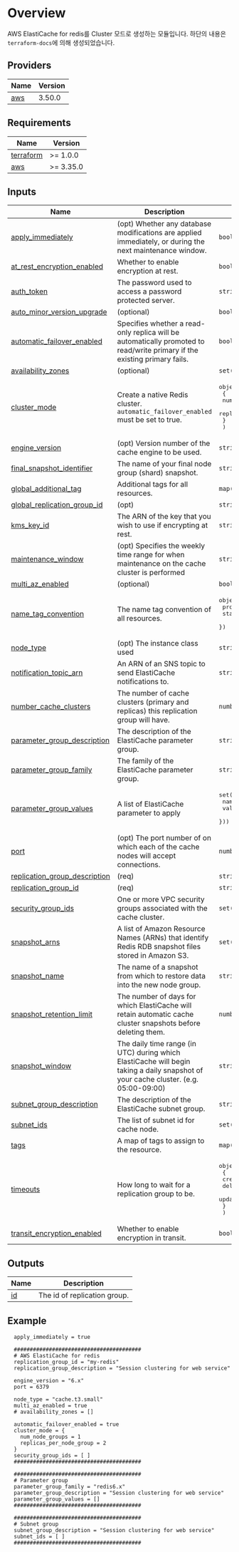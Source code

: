 # Overview

AWS ElastiCache for redis를 Cluster 모드로 생성하는 모듈입니다. 하단의 내용은 `terraform-docs`에 의해 생성되었습니다.

<!-- BEGIN_TF_DOCS -->
## Providers

| Name | Version |
|------|---------|
| <a name="provider_aws"></a> [aws](#provider\_aws) | 3.50.0 |

## Requirements

| Name | Version |
|------|---------|
| <a name="requirement_terraform"></a> [terraform](#requirement\_terraform) | >= 1.0.0 |
| <a name="requirement_aws"></a> [aws](#requirement\_aws) | >= 3.35.0 |

## Inputs

| Name | Description | Type | Default | Required |
|------|-------------|------|---------|:--------:|
| <a name="input_apply_immediately"></a> [apply\_immediately](#input\_apply\_immediately) | (opt) Whether any database modifications are applied immediately, or during the next maintenance window. | `bool` | `false` | no |
| <a name="input_at_rest_encryption_enabled"></a> [at\_rest\_encryption\_enabled](#input\_at\_rest\_encryption\_enabled) | Whether to enable encryption at rest. | `bool` | `null` | no |
| <a name="input_auth_token"></a> [auth\_token](#input\_auth\_token) | The password used to access a password protected server. | `string` | `null` | no |
| <a name="input_auto_minor_version_upgrade"></a> [auto\_minor\_version\_upgrade](#input\_auto\_minor\_version\_upgrade) | (optional) | `bool` | `null` | no |
| <a name="input_automatic_failover_enabled"></a> [automatic\_failover\_enabled](#input\_automatic\_failover\_enabled) | Specifies whether a read-only replica will be automatically promoted to read/write primary if the existing primary fails. | `bool` | `false` | no |
| <a name="input_availability_zones"></a> [availability\_zones](#input\_availability\_zones) | (optional) | `set(string)` | `null` | no |
| <a name="input_cluster_mode"></a> [cluster\_mode](#input\_cluster\_mode) | Create a native Redis cluster. `automatic_failover_enabled` must be set to true. | <pre>object(<br>    {<br>      num_node_groups         = number<br>      replicas_per_node_group = number<br>    }<br>  )</pre> | `null` | no |
| <a name="input_engine_version"></a> [engine\_version](#input\_engine\_version) | (opt) Version number of the cache engine to be used. | `string` | `null` | no |
| <a name="input_final_snapshot_identifier"></a> [final\_snapshot\_identifier](#input\_final\_snapshot\_identifier) | The name of your final node group (shard) snapshot. | `string` | `null` | no |
| <a name="input_global_additional_tag"></a> [global\_additional\_tag](#input\_global\_additional\_tag) | Additional tags for all resources. | `map(string)` | `{}` | no |
| <a name="input_global_replication_group_id"></a> [global\_replication\_group\_id](#input\_global\_replication\_group\_id) | (opt) | `string` | `null` | no |
| <a name="input_kms_key_id"></a> [kms\_key\_id](#input\_kms\_key\_id) | The ARN of the key that you wish to use if encrypting at rest. | `string` | `null` | no |
| <a name="input_maintenance_window"></a> [maintenance\_window](#input\_maintenance\_window) | (opt) Specifies the weekly time range for when maintenance on the cache cluster is performed | `string` | `null` | no |
| <a name="input_multi_az_enabled"></a> [multi\_az\_enabled](#input\_multi\_az\_enabled) | (optional) | `bool` | `null` | no |
| <a name="input_name_tag_convention"></a> [name\_tag\_convention](#input\_name\_tag\_convention) | The name tag convention of all resources. | <pre>object({<br>    project_name   = string<br>    stage          = string<br>  })</pre> | <pre>{<br>  "project_name": "tf",<br>  "stage": "poc"<br>}</pre> | no |
| <a name="input_node_type"></a> [node\_type](#input\_node\_type) | (opt) The instance class used | `string` | `null` | no |
| <a name="input_notification_topic_arn"></a> [notification\_topic\_arn](#input\_notification\_topic\_arn) | An ARN of an SNS topic to send ElastiCache notifications to. | `string` | `null` | no |
| <a name="input_number_cache_clusters"></a> [number\_cache\_clusters](#input\_number\_cache\_clusters) | The number of cache clusters (primary and replicas) this replication group will have. | `number` | `null` | no |
| <a name="input_parameter_group_description"></a> [parameter\_group\_description](#input\_parameter\_group\_description) | The description of the ElastiCache parameter group. | `string` | `""` | no |
| <a name="input_parameter_group_family"></a> [parameter\_group\_family](#input\_parameter\_group\_family) | The family of the ElastiCache parameter group. | `string` | n/a | yes |
| <a name="input_parameter_group_values"></a> [parameter\_group\_values](#input\_parameter\_group\_values) | A list of ElastiCache parameter to apply | <pre>set(object({<br>    name = string<br>    value = string<br>  }))</pre> | `[]` | no |
| <a name="input_port"></a> [port](#input\_port) | (opt) The port number of on which each of the cache nodes will accept connections. | `number` | `6379` | no |
| <a name="input_replication_group_description"></a> [replication\_group\_description](#input\_replication\_group\_description) | (req) | `string` | `""` | no |
| <a name="input_replication_group_id"></a> [replication\_group\_id](#input\_replication\_group\_id) | (req) | `string` | n/a | yes |
| <a name="input_security_group_ids"></a> [security\_group\_ids](#input\_security\_group\_ids) | One or more VPC security groups associated with the cache cluster. | `set(string)` | `null` | no |
| <a name="input_snapshot_arns"></a> [snapshot\_arns](#input\_snapshot\_arns) | A list of Amazon Resource Names (ARNs) that identify Redis RDB snapshot files stored in Amazon S3. | `set(string)` | `null` | no |
| <a name="input_snapshot_name"></a> [snapshot\_name](#input\_snapshot\_name) | The name of a snapshot from which to restore data into the new node group. | `string` | `null` | no |
| <a name="input_snapshot_retention_limit"></a> [snapshot\_retention\_limit](#input\_snapshot\_retention\_limit) | The number of days for which ElastiCache will retain automatic cache cluster snapshots before deleting them. | `number` | `null` | no |
| <a name="input_snapshot_window"></a> [snapshot\_window](#input\_snapshot\_window) | The daily time range (in UTC) during which ElastiCache will begin taking a daily snapshot of your cache cluster. (e.g. 05:00-09:00) | `string` | `null` | no |
| <a name="input_subnet_group_description"></a> [subnet\_group\_description](#input\_subnet\_group\_description) | The description of the ElastiCache subnet group. | `string` | `""` | no |
| <a name="input_subnet_ids"></a> [subnet\_ids](#input\_subnet\_ids) | The list of subnet id for cache node. | `set(string)` | n/a | yes |
| <a name="input_tags"></a> [tags](#input\_tags) | A map of tags to assign to the resource. | `map(string)` | `{}` | no |
| <a name="input_timeouts"></a> [timeouts](#input\_timeouts) | How long to wait for a replication group to be. | <pre>object(<br>    {<br>      create = string<br>      delete = string<br>      update = string<br>    }<br>  )</pre> | `null` | no |
| <a name="input_transit_encryption_enabled"></a> [transit\_encryption\_enabled](#input\_transit\_encryption\_enabled) | Whether to enable encryption in transit. | `bool` | `null` | no |

## Outputs

| Name | Description |
|------|-------------|
| <a name="output_id"></a> [id](#output\_id) | The id of replication group. |

## Example
```hcl
  apply_immediately = true

  ########################################
  # AWS ElastiCache for redis
  replication_group_id = "my-redis"
  replication_group_description = "Session clustering for web service"

  engine_version = "6.x"
  port = 6379

  node_type = "cache.t3.small"
  multi_az_enabled = true
  # availability_zones = []

  automatic_failover_enabled = true
  cluster_mode = {
    num_node_groups = 1
    replicas_per_node_group = 2
  }
  security_group_ids = [ ]
  ########################################

  ########################################
  # Parameter group
  parameter_group_family = "redis6.x"
  parameter_group_description = "Session clustering for web service"
  parameter_group_values = []
  ########################################

  ########################################
  # Subnet group
  subnet_group_description = "Session clustering for web service"
  subnet_ids = [ ]
  ########################################
```
<!-- END_TF_DOCS -->